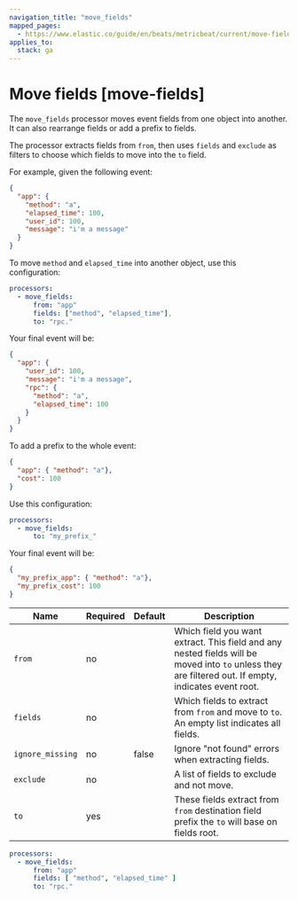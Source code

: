 ```yaml
---
navigation_title: "move_fields"
mapped_pages:
  - https://www.elastic.co/guide/en/beats/metricbeat/current/move-fields.html
applies_to:
  stack: ga
---
```


# Move fields [move-fields]


The `move_fields` processor moves event fields from one object into another. It can also rearrange fields or add a prefix to fields.

The processor extracts fields from `from`, then uses `fields` and `exclude` as filters to choose which fields to move into the `to` field.

For example, given the following event:

```json
{
  "app": {
    "method": "a",
    "elapsed_time": 100,
    "user_id": 100,
    "message": "i'm a message"
  }
}
```

To move `method` and `elapsed_time` into another object, use this configuration:

```yaml
processors:
  - move_fields:
      from: "app"
      fields: ["method", "elapsed_time"],
      to: "rpc."
```

Your final event will be:

```json
{
  "app": {
    "user_id": 100,
    "message": "i'm a message",
    "rpc": {
      "method": "a",
      "elapsed_time": 100
    }
  }
}
```

To add a prefix to the whole event:

```json
{
  "app": { "method": "a"},
  "cost": 100
}
```

Use this configuration:

```yaml
processors:
  - move_fields:
      to: "my_prefix_"
```

Your final event will be:

```json
{
  "my_prefix_app": { "method": "a"},
  "my_prefix_cost": 100
}
```

| Name | Required | Default | Description |
| --- | --- | --- | --- |
| `from` | no |  | Which field you want extract. This field and any nested fields will be moved into `to` unless they are filtered out. If empty, indicates event root. |
| `fields` | no |  | Which fields to extract from `from` and move to `to`. An empty list indicates all fields. |
| `ignore_missing` | no | false | Ignore "not found" errors when extracting fields. |
| `exclude` | no |  | A list of fields to exclude and not move. |
| `to` | yes |  | These fields extract from `from` destination field prefix the `to` will base on fields root. |

```yaml
processors:
  - move_fields:
      from: "app"
      fields: [ "method", "elapsed_time" ]
      to: "rpc."
```

